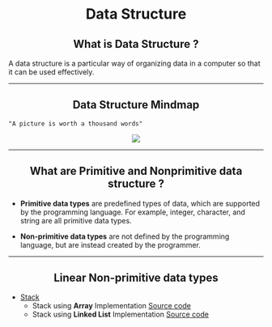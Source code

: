 <h1 align = "center"> Data Structure </h1>

<h2 align="center"> What is Data Structure ? </h2>

A data structure is a particular way of organizing data in a computer so that it can be used effectively.

---
<h2 align = "center"> Data Structure Mindmap </h2> 

`"A picture is worth a thousand words"`

<p align ="center">
    <img src = https://s3.ap-south-1.amazonaws.com/afteracademy-server-uploads/introduction-to-data-structure-classification-6180ea2dcdae970e.png>
</p>

---
<h2 align = "center"> What are Primitive and Nonprimitive data structure ? </h2> 

* **Primitive data types** are predefined types of data, which are supported by the programming language. For example, integer, character, and string are all primitive data types.

* **Non-primitive data types** are not defined by the programming language, but are instead created by the programmer.


---
<h2 align = "center"> Linear Non-primitive data types </h2>

- [Stack](Stack/Stack.md)
  - Stack using **Array** Implementation [Source code](Stack/Stack.md/#ArrayImplementation)
  - Stack using **Linked List** Implementation [Source code](Stack/Stack.md/#PointerImplementation)